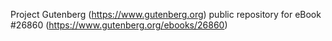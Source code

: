Project Gutenberg (https://www.gutenberg.org) public repository for eBook #26860 (https://www.gutenberg.org/ebooks/26860)
